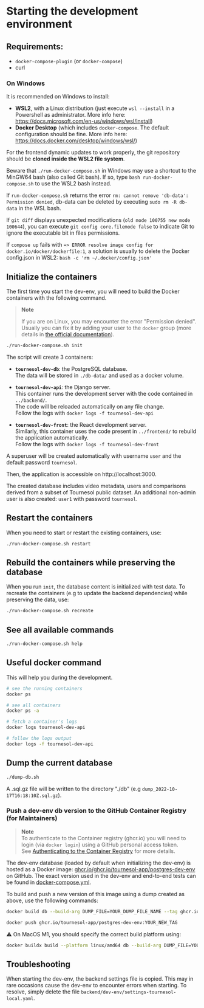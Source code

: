 # Starting the development environment

## Requirements:
* `docker-compose-plugin` (or `docker-compose`)
* curl


### On Windows

It is recommended on Windows to install:
* **WSL2**, with a Linux distribution (just execute `wsl --install` in a Powershell as administrator. More info here: https://docs.microsoft.com/en-us/windows/wsl/install)
* **Docker Desktop** (which includes `docker-compose`. The default configuration should be fine. More info here: https://docs.docker.com/desktop/windows/wsl/)


For the frontend dynamic updates to work properly, the git repository should be **cloned inside the WSL2 file system**.

Beware that `./run-docker-compose.sh` in Windows may use a shortcut to the MinGW64 bash (also called Git bash).
If so, type `bash run-docker-compose.sh` to use the WSL2 bash instead.

If `run-docker-compose.sh` returns the error `rm: cannot remove 'db-data': Permission denied`, db-data can be deleted by executing `sudo rm -R db-data` in the WSL bash.

If `git diff` displays unexpected modifications (`old mode 100755 new mode 100644`), you can execute `git config core.filemode false` to indicate Git to ignore the executable bit in files permissions.

If `compose up` fails with `=> ERROR resolve image config for docker.io/docker/dockerfile:1`, a solution is usually to delete the Docker config.json in WSL2: `bash -c 'rm ~/.docker/config.json'`


## Initialize the containers

The first time you start the dev-env, you will need to build the Docker
containers with the following command.

> **Note**
>
> If you are on Linux, you may encounter the error "Permission denied".
> Usually you can fix it by adding your user to the `docker` group
> (more details in  [the official documentation][docker-docs-linuxpostinstall]).

```bash
./run-docker-compose.sh init
```

The script will create 3 containers:

- **`tournesol-dev-db`**: the PostgreSQL database.   
The data will be stored in `./db-data/` and used as a docker volume.

- **`tournesol-dev-api`**: the Django server.  
    This container runs the development server with the code contained in `../backend/`.  
The code will be reloaded automatically on any file change.  
Follow the logs with `docker logs -f tournesol-dev-api`

* **`tournesol-dev-front`**: the React development server.  
Similarly, this container uses the code present in `../frontend/` to rebuild the application automatically.  
Follow the logs with `docker logs -f tournesol-dev-front`

A superuser will be created automatically with username `user` and the default password `tournesol`.

Then, the application is accessible on http://localhost:3000.

The created database includes video metadata, users and comparisons derived from a subset of Tournesol public dataset.
An additional non-admin user is also created: `user1` with password `tournesol`.

## Restart the containers

When you need to start or restart the existing containers, use:
```bash
./run-docker-compose.sh restart
```

## Rebuild the containers while preserving the database

When you run `init`, the database content is initialized with test data.
To recreate the containers (e.g to update the backend dependencies) while preserving the data, use:
```bash
./run-docker-compose.sh recreate
```

## See all available commands

```bash
./run-docker-compose.sh help
```

## Useful docker command

This will help you during the development.

```bash
# see the running containers
docker ps

# see all containers
docker ps -a

# fetch a container's logs
docker logs tournesol-dev-api

# follow the logs output
docker logs -f tournesol-dev-api
```

## Dump the current database

```bash
./dump-db.sh
```

A .sql.gz file will be written to the directory "./db" (e.g `dump_2022-10-17T16:18:10Z.sql.gz`).


### Push a dev-env db version to the GitHub Container Registry (for Maintainers)

> **Note**  
> To authenticate to the Container registry (ghcr.io) you will need to login (via `docker login`)
> using a GitHub personal access token.  
> See [Authenticating to the Container Registry](https://docs.github.com/en/packages/working-with-a-github-packages-registry/working-with-the-container-registry#authenticating-to-the-container-registry) for more details.

The dev-env database (loaded by default when initializing the dev-env) is hosted as a Docker image: [ghcr.io/ghcr.io/tournesol-app/postgres-dev-env](https://github.com/tournesol-app/tournesol/pkgs/container/postgres-dev-env) on GitHub. The exact version used in the dev-env and end-to-end tests can be found in [docker-compose.yml](./docker-compose.yml).

To build and push a new version of this image using a dump created as above, use the following commands:

```bash
docker build db --build-arg DUMP_FILE=YOUR_DUMP_FILE_NAME --tag ghcr.io/tournesol-app/postgres-dev-env:YOUR_NEW_TAG

docker push ghcr.io/tournesol-app/postgres-dev-env:YOUR_NEW_TAG
```

⚠️ On MacOS M1, you should specify the correct build platform using:

```bash
docker buildx build --platform linux/amd64 db --build-arg DUMP_FILE=YOUR_DUMP_FILE_NAME --tag ghcr.io/tournesol-app/postgres-dev-env:YOUR_NEW_TAG
```

[docker-docs-linuxpostinstall]: https://docs.docker.com/engine/install/linux-postinstall/#manage-docker-as-a-non-root-user

## Troubleshooting

When starting the dev-env, the backend settings file is copied. This may in
rare occasions cause the dev-env to encounter errors when starting. To resolve,
simply delete the file `backend/dev-env/settings-tournesol-local.yaml`.
